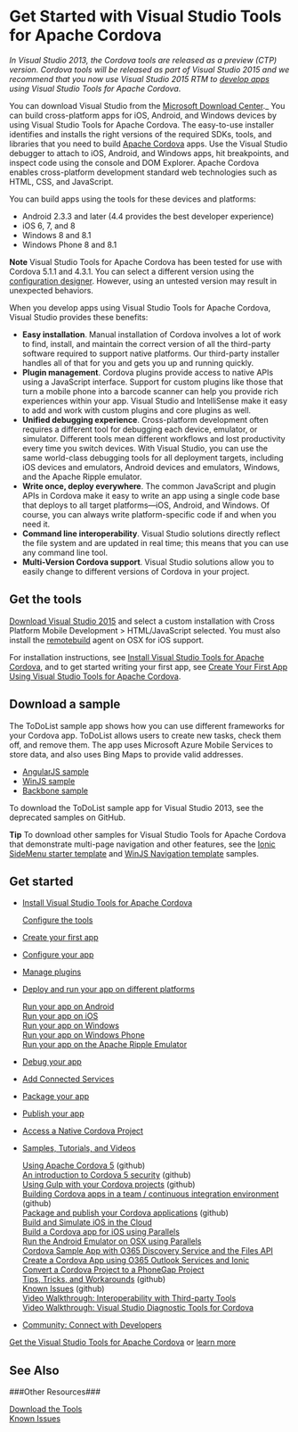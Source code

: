 

# Get Started with Visual Studio Tools for Apache Cordova #

_In Visual Studio 2013, the Cordova tools are released as a preview (CTP) version. Cordova tools will be released as part of Visual Studio 2015 and we recommend that you now use Visual Studio 2015 RTM to [develop apps](https://msdn.microsoft.com/en-us/library/dn771545(v=vs.140).aspx) using Visual Studio Tools for Apache Cordova_. 

You can download Visual Studio from the [Microsoft Download Center](http://go.microsoft.com/fwlink/p/?linkid=517106)._ You can build cross-platform apps for iOS, Android, and Windows devices by using Visual Studio Tools for Apache Cordova. The easy-to-use installer identifies and installs the right versions of the required SDKs, tools, and libraries that you need to build [Apache Cordova](http://cordova.apache.org/) apps. Use the Visual Studio debugger to attach to iOS, Android, and Windows apps, hit breakpoints, and inspect code using the console and DOM Explorer. Apache Cordova enables cross-platform development standard web technologies such as HTML, CSS, and JavaScript. 

You can build apps using the tools for these devices and platforms:

* Android 2.3.3 and later (4.4 provides the best developer experience) 
* iOS 6, 7, and 8 
* Windows 8 and 8.1
* Windows Phone 8 and 8.1

**Note**
Visual Studio Tools for Apache Cordova has been tested for use with Cordova 5.1.1 and 4.3.1\. You can select a different version using the [configuration designer](https://msdn.microsoft.com/en-us/library/dn757053.aspx). However, using an untested version may result in unexpected behaviors.

When you develop apps using Visual Studio Tools for Apache Cordova, Visual Studio provides these benefits:



* **Easy installation**. Manual installation of Cordova involves a lot of work to find, install, and maintain the correct version of all the third-party software required to support native platforms. Our third-party installer handles all of that for you and gets you up and running quickly.
* **Plugin management**. Cordova plugins provide access to native APIs using a JavaScript interface. Support for custom plugins like those that turn a mobile phone into a barcode scanner can help you provide rich experiences within your app. Visual Studio and IntelliSense make it easy to add and work with custom plugins and core plugins as well.
* **Unified debugging experience**. Cross-platform development often requires a different tool for debugging each device, emulator, or simulator. Different tools mean different workflows and lost productivity every time you switch devices. With Visual Studio, you can use the same world-class debugging tools for all deployment targets, including iOS devices and emulators, Android devices and emulators, Windows, and the Apache Ripple emulator.
* **Write once, deploy everywhere**. The common JavaScript and plugin APIs in Cordova make it easy to write an app using a single code base that deploys to all target platforms—iOS, Android, and Windows. Of course, you can always write platform-specific code if and when you need it.
* **Command line interoperability**. Visual Studio solutions directly reflect the file system and are updated in real time; this means that you can use any command line tool.
* **Multi-Version Cordova support**. Visual Studio solutions allow you to easily change to different versions of Cordova in your project.

## Get the tools ##

[Download Visual Studio 2015](http://aka.ms/mchm38) and select a custom installation with Cross Platform Mobile Development > HTML/JavaScript selected. You must also install the [remotebuild](https://www.npmjs.com/package/remotebuild) agent on OSX for iOS support. 

For installation instructions, see [Install Visual Studio Tools for Apache Cordova](https://msdn.microsoft.com/en-us/library/dn757054.aspx), and to get started writing your first app, see [Create Your First App Using Visual Studio Tools for Apache Cordova](https://msdn.microsoft.com/en-us/library/dn757057.aspx).

## Download a sample ##

The ToDoList sample app shows how you can use different frameworks for your Cordova app. ToDoList allows users to create new tasks, check them off, and remove them. The app uses Microsoft Azure Mobile Services to store data, and also uses Bing Maps to provide valid addresses. 

* [AngularJS sample](http://go.microsoft.com/fwlink/p/?LinkID=398516) 
* [WinJS sample](http://go.microsoft.com/fwlink/p/?LinkID=398518) 
* [Backbone sample](http://go.microsoft.com/fwlink/p/?LinkID=398517) 

To download the ToDoList sample app for Visual Studio 2013, see the deprecated samples on GitHub.

**Tip**
To download other samples for Visual Studio Tools for Apache Cordova that demonstrate multi-page navigation and other features, see the [Ionic SideMenu starter template](http://go.microsoft.com/fwlink/p/?LinkID=544745) and [WinJS Navigation template](http://go.microsoft.com/fwlink/p/?LinkID=544743) samples.

## Get started ##

* [Install Visual Studio Tools for Apache Cordova](https://msdn.microsoft.com/en-us/library/dn757054.aspx)
       
    [Configure the tools](https://msdn.microsoft.com/en-us/library/dn771551.aspx)  

* [Create your first app](https://msdn.microsoft.com/en-us/library/dn757057.aspx)

* [Configure your app](https://msdn.microsoft.com/en-us/library/dn757053.aspx)
* [Manage plugins](https://msdn.microsoft.com/en-us/library/dn757051.aspx)

* [Deploy and run your app on different platforms](https://msdn.microsoft.com/en-us/library/dn757049.aspx)  
  
     [Run your app on Android](https://msdn.microsoft.com/en-us/library/dn757059.aspx)  
     [Run your app on iOS](https://msdn.microsoft.com/en-us/library/dn757056.aspx)   
     [Run your app on Windows](https://msdn.microsoft.com/en-us/library/dn771547.aspx)  
     [Run your app on Windows Phone](https://msdn.microsoft.com/en-us/library/dn757055.aspx)  
     [Run your app on the Apache Ripple Emulator](https://msdn.microsoft.com/en-us/library/dn757052.aspx)
* [Debug your app](https://msdn.microsoft.com/en-us/library/dn757061.aspx)

* [Add Connected Services](https://msdn.microsoft.com/en-us/library/dn771546.aspx)

* [Package your app](https://msdn.microsoft.com/en-us/library/dn757048.aspx)

* [Publish your app](https://msdn.microsoft.com/en-us/library/dn771554.aspx)

* [Access a Native Cordova Project](https://msdn.microsoft.com/en-us/library/dn771553.aspx)

* [Samples, Tutorials, and Videos](https://msdn.microsoft.com/en-us/library/dn848421.aspx)  
  
     [Using Apache Cordova 5](http://go.microsoft.com/fwlink/p/?LinkID=618470) (github)  
     [An introduction to Cordova 5 security](http://go.microsoft.com/fwlink/p/?LinkID=617521) (github)  
     [Using Gulp with your Cordova projects](http://go.microsoft.com/fwlink/p/?LinkID=533767) (github)  
     [Building Cordova apps in a team / continuous integration environment](http://go.microsoft.com/fwlink/p/?LinkID=533743) (github)  
     [Package and publish your Cordova applications](https://github.com/Microsoft/cordova-docs/blob/master/tutorial-package-publish) (github)  
     [Build and Simulate iOS in the Cloud](https://msdn.microsoft.com/en-us/library/dn858446.aspx)  
     [Build a Cordova app for iOS using Parallels](https://msdn.microsoft.com/en-us/library/dn878133.aspx)   
     [Run the Android Emulator on OSX using Parallels](https://msdn.microsoft.com/en-us/library/dn913137.aspx)  
     [Cordova Sample App with O365 Discovery Service and the Files API](https://msdn.microsoft.com/en-us/library/dn848423.aspx)  
     [Create a Cordova App using O365 Outlook Services and Ionic](https://msdn.microsoft.com/en-us/library/dn911025.aspx)  
     [Convert a Cordova Project to a PhoneGap Project](https://msdn.microsoft.com/en-us/library/dn859242.aspx)  
     [Tips, Tricks, and Workarounds](http://go.microsoft.com/fwlink/p/?LinkID=618469) (github)  
     [Known Issues](http://go.microsoft.com/fwlink/p/?LinkID=618471) (github)  
     [Video Walkthrough: Interoperability with Third-party Tools](https://msdn.microsoft.com/en-us/library/mt162214.aspx)  
     [Video Walkthrough: Visual Studio Diagnostic Tools for Cordova](https://msdn.microsoft.com/en-us/library/mt162216.aspx)  

* [Community: Connect with Developers](https://msdn.microsoft.com/en-us/library/dn771550.aspx)  

[Get the Visual Studio Tools for Apache Cordova](http://aka.ms/mchm38) or [learn more](https://www.visualstudio.com/cordova-vs.aspx) 

## See Also ##

###Other Resources###

[Download the Tools](http://aka.ms/mchm38)  
[Known Issues](http://go.microsoft.com/fwlink/p/?linkid=398782)  

